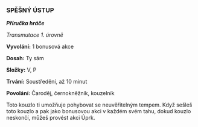 ### SPĚŠNÝ ÚSTUP

***Příručka hráče***

*Transmutace 1. úrovně*

**Vyvolání:** 1 bonusová akce

**Dosah:** Ty sám

**Složky:** V, P

**Trvání:** Soustředění, až 10 minut

**Povolání:** Čaroděj, černokněžník, kouzelník

Toto kouzlo ti umožňuje pohybovat se neuvěřitelným tempem. Když sešleš toto kouzlo a pak jako bonusovou akci v každém svém tahu, dokud kouzlo neskončí, můžeš provést akci Úprk.